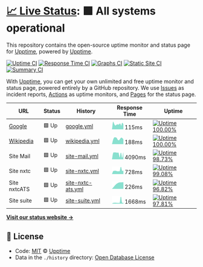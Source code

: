 # [📈 Live Status](https://demo.upptime.js.org): <!--live status--> **🟩 All systems operational**

This repository contains the open-source uptime monitor and status page for [Upptime](https://upptime.js.org), powered by [Upptime](https://github.com/upptime/upptime).

[![Uptime CI](https://github.com/koj-co/upptime/workflows/Uptime%20CI/badge.svg)](https://github.com/koj-co/upptime/actions?query=workflow%3A%22Uptime+CI%22)
[![Response Time CI](https://github.com/koj-co/upptime/workflows/Response%20Time%20CI/badge.svg)](https://github.com/koj-co/upptime/actions?query=workflow%3A%22Response+Time+CI%22)
[![Graphs CI](https://github.com/koj-co/upptime/workflows/Graphs%20CI/badge.svg)](https://github.com/koj-co/upptime/actions?query=workflow%3A%22Graphs+CI%22)
[![Static Site CI](https://github.com/koj-co/upptime/workflows/Static%20Site%20CI/badge.svg)](https://github.com/koj-co/upptime/actions?query=workflow%3A%22Static+Site+CI%22)
[![Summary CI](https://github.com/koj-co/upptime/workflows/Summary%20CI/badge.svg)](https://github.com/koj-co/upptime/actions?query=workflow%3A%22Summary+CI%22)

With [Upptime](https://upptime.js.org), you can get your own unlimited and free uptime monitor and status page, powered entirely by a GitHub repository. We use [Issues](https://github.com/upptime/upptime/issues) as incident reports, [Actions](https://github.com/upptime/upptime/actions) as uptime monitors, and [Pages](https://demo.upptime.js.org) for the status page.

<!--start: status pages-->
<!-- This summary is generated by Upptime (https://github.com/upptime/upptime) -->
<!-- Do not edit this manually, your changes will be overwritten -->

| URL                                   | Status | History                                                                                               | Response Time                                                                      | Uptime                                                                                                                                                                                                                              |
| ------------------------------------- | ------ | ----------------------------------------------------------------------------------------------------- | ---------------------------------------------------------------------------------- | ----------------------------------------------------------------------------------------------------------------------------------------------------------------------------------------------------------------------------------- |
| [Google](https://www.google.com)      | 🟩 Up  | [google.yml](https://github.com/fmmaia/fmAtAllUptime/commits/master/history/google.yml)               | <img alt="Response time graph" src="./graphs/google.png" height="20"> 115ms        | [![Uptime 100.00%](https://img.shields.io/endpoint?url=https%3A%2F%2Fraw.githubusercontent.com%2Ffmmaia%2FfmAtAllUptime%2Fmaster%2Fapi%2Fgoogle%2Fuptime.json)](https://fmmaia.github.io/fmAtAllUptime/history/google)              |
| [Wikipedia](https://en.wikipedia.org) | 🟩 Up  | [wikipedia.yml](https://github.com/fmmaia/fmAtAllUptime/commits/master/history/wikipedia.yml)         | <img alt="Response time graph" src="./graphs/wikipedia.png" height="20"> 188ms     | [![Uptime 100.00%](https://img.shields.io/endpoint?url=https%3A%2F%2Fraw.githubusercontent.com%2Ffmmaia%2FfmAtAllUptime%2Fmaster%2Fapi%2Fwikipedia%2Fuptime.json)](https://fmmaia.github.io/fmAtAllUptime/history/wikipedia)        |
| Site Mail                             | 🟩 Up  | [site-mail.yml](https://github.com/fmmaia/fmAtAllUptime/commits/master/history/site-mail.yml)         | <img alt="Response time graph" src="./graphs/site-mail.png" height="20"> 4090ms    | [![Uptime 98.73%](https://img.shields.io/endpoint?url=https%3A%2F%2Fraw.githubusercontent.com%2Ffmmaia%2FfmAtAllUptime%2Fmaster%2Fapi%2Fsite-mail%2Fuptime.json)](https://fmmaia.github.io/fmAtAllUptime/history/site-mail)         |
| Site nxtc                             | 🟩 Up  | [site-nxtc.yml](https://github.com/fmmaia/fmAtAllUptime/commits/master/history/site-nxtc.yml)         | <img alt="Response time graph" src="./graphs/site-nxtc.png" height="20"> 728ms     | [![Uptime 99.08%](https://img.shields.io/endpoint?url=https%3A%2F%2Fraw.githubusercontent.com%2Ffmmaia%2FfmAtAllUptime%2Fmaster%2Fapi%2Fsite-nxtc%2Fuptime.json)](https://fmmaia.github.io/fmAtAllUptime/history/site-nxtc)         |
| Site nxtcATS                          | 🟩 Up  | [site-nxtc-ats.yml](https://github.com/fmmaia/fmAtAllUptime/commits/master/history/site-nxtc-ats.yml) | <img alt="Response time graph" src="./graphs/site-nxtc-ats.png" height="20"> 226ms | [![Uptime 96.82%](https://img.shields.io/endpoint?url=https%3A%2F%2Fraw.githubusercontent.com%2Ffmmaia%2FfmAtAllUptime%2Fmaster%2Fapi%2Fsite-nxtc-ats%2Fuptime.json)](https://fmmaia.github.io/fmAtAllUptime/history/site-nxtc-ats) |
| Site suite                            | 🟩 Up  | [site-suite.yml](https://github.com/fmmaia/fmAtAllUptime/commits/master/history/site-suite.yml)       | <img alt="Response time graph" src="./graphs/site-suite.png" height="20"> 1668ms   | [![Uptime 97.81%](https://img.shields.io/endpoint?url=https%3A%2F%2Fraw.githubusercontent.com%2Ffmmaia%2FfmAtAllUptime%2Fmaster%2Fapi%2Fsite-suite%2Fuptime.json)](https://fmmaia.github.io/fmAtAllUptime/history/site-suite)       |

<!--end: status pages-->

[**Visit our status website →**](https://demo.upptime.js.org)

## 📄 License

- Code: [MIT](./LICENSE) © [Upptime](https://upptime.js.org)
- Data in the `./history` directory: [Open Database License](https://opendatacommons.org/licenses/odbl/1-0/)
